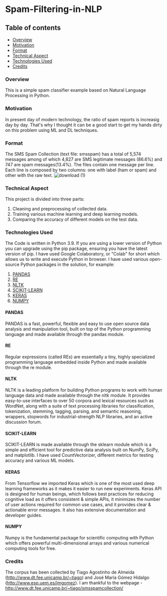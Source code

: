 # Spam-Filtering-in-NLP
## Table of contents
   - [Overview](#overview)
   - [Motivation](#motivation)
   - [Format](#format)
   - [Technical Aspect](#technical-aspect)
   - [Technologies Used](#technologies-used)
   - [Credits](#credits)

### Overview
This is a simple spam classifier example based on Natural Language Processing in Python.
### Motivation
In present day of modern technology, the ratio of spam reports is increasig day by day. That's why I thought it can be a good start to get my hands dirty on this problem using ML and DL techniques.  
### Format
The SMS Spam Collection (text file: smsspam) has a total of 5,574 messages among of which 4,827 are SMS legitimate messages (86.6%) and 747 are spam messages(13.4%). The files contain one message per line. Each line is composed by two columns: one with label (ham or spam) and other with the raw text. ![download (1)](https://user-images.githubusercontent.com/74978788/130245939-911201d5-d4bc-4fcd-8404-1723490f3f80.png)

### Technical Aspect
This project is divided into three parts:
1. Cleaning and preprocessing of collected data.
2. Training various machine learning and deep learning models.
3. Comparing the accuracy of different models on the test data.
### Technologies Used
The Code is written in Python 3.9. If you are using a lower version of Python you can upgrade using the pip package, ensuring you have the latest version of pip. I have used Google Colaboratory, or "Colab" for short which allows us to write and execute Python in browser. I have used various open-source Python packages in the solution, for example:
1. [PANDAS](#pandas)
2. [RE](#re)
3. [NLTK](#re)
4. [SCIKIT-LEARN](#scikit-learn)
5. [KERAS](#keras)
6. [NUMPY](#numpy)
#### PANDAS
PANDAS is a fast, powerful, flexible and easy to use open source data analysis and manipulation tool, built on top of the Python programming language and made available through the pandas module.
#### RE
Regular expressions (called REs) are essentially a tiny, highly specialized programming language embedded inside Python and made available through the re module.
#### NLTK
NLTK is a leading platform for building Python programs to work with human language data and made available through the nltk module. It provides easy-to-use interfaces to over 50 corpora and lexical resources such as WordNet, along with a suite of text processing libraries for classification, tokenization, stemming, tagging, parsing, and semantic reasoning, wrappers, stopwords for industrial-strength NLP libraries, and an active discussion forum.
#### SCIKIT-LEARN
SCIKIT-LEARN is made available through the sklearn module which is a simple and efficient tool for predictive data analysis built on NumPy, SciPy, and matplotlib. I have used CountVectorizer, different metrics for testing accuracy and various ML models.
#### KERAS
From Tensorflow we imported Keras which is one of the most used deep learning frameworks as it makes it easier to run new experiments. Keras API is designed for human beings, which follows best practices for reducing cognitive load as it offers consistent & simple APIs, it minimizes the number of user actions required for common use cases, and it provides clear & actionable error messages. It also has extensive documentation and developer guides.
#### NUMPY
Numpy is the fundamental package for scientific computing with Python which offers powerful multi-dimensional arrays and various numerical computing tools for free.
### Credits
The corpus has been collected by Tiago Agostinho de Almeida (http://www.dt.fee.unicamp.br/~tiago) and José María Gómez Hidalgo (http://www.esp.uem.es/jmgomez). I am thankful to the webpage - http://www.dt.fee.unicamp.br/~tiago/smsspamcollection/ 
